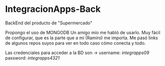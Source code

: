 # IntegracionApps-Back
BackEnd del producto de "Supermercado"

Propongo el uso de MONGODB
Un amigo mío me habló de usarlo.
Muy fácil de configurar, que es la parte que a mí (Ramiro) me importa.
Me pasó links de algunos repos suyos para ver en todo caso cómo conecta y todo.

Las credenciales para acceder a la BD son ->
username: _integrapps09_
password: _integrapps4321_
